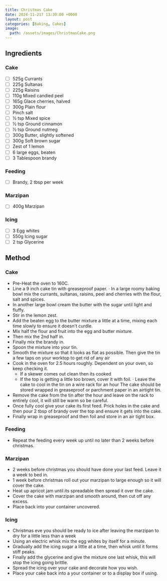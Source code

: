 ```yaml
---
title: Christmas Cake
date: 2024-11-217 13:30:00 +0000
layout: post
categories: [Baking, Cakes]
image:
  path: /assets/images/ChristmasCake.png
---
```

## Ingredients
### Cake
- [ ] 525g Currants
- [ ] 225g Sultanas
- [ ] 225g Raisins
- [ ] 110g Mixed candied peel
- [ ] 165g Glace cherries, halved
- [ ] 300g Plain flour
- [ ] Pinch salt
- [ ] ½ tsp Mixed spice
- [ ] ½ tsp Ground cinnamon
- [ ] ½ tsp Ground nutmeg
- [ ] 300g Butter, slightly softened
- [ ] 300g Soft brown sugar
- [ ] Zest of 1 lemon
- [ ] 6 large eggs, beaten
- [ ] 3 Tablespoon brandy 

### Feeding
- [ ] Brandy, 2 tbsp per week

### Marzipan
- [ ] 400g Marzipan

### Icing
- [ ] 3 Egg whites
- [ ] 550g Icing sugar
- [ ] 2 tsp Glycerine

## Method
### Cake
- Pre-Heat the oven to 160C.
- Line a 9 inch cake tin with greaseproof paper. 
· In a large roomy baking bowl mix the currants, sultanas, raisins, peel and cherries with the flour, salt and spices.
- In another large bowl cream the butter with the sugar until light and fluffy. 
- Stir in the lemon zest. 
- Add the beaten egg to the butter mixture a little at a time, mixing each time slowly to ensure it doesn't curdle.
- Mix half the flour and fruit into the egg and butter mixture.
- Then mix the 2nd half in.
- Finally mix the brandy in.
- Spoon the mixture into your tin.
- Smooth the mixture so that it looks as flat as possible. Then give the tin a few taps on your worktop to get rid of any air
- Cook in the oven for 2.5 hours roughly. Dependent on your oven, so keep checking it.
   - If a skewer comes out clean then its cooked
   - If the top is getting a little too brown, cover it with foil. 
· Leave the cake to cool in the tin on a wire rack for an hour
The cake should be stored wrapped in greaseproof or parchment paper in an airtight tin.
- Remove the cake from the tin after the hour and leave on the rack to entirely cool, it will still be warm so be careful. 
- Once fully cool give your cake its first feed. Prick holes in the cake and then pour 2 tbsp of brandy over the top and ensure it gets into the cake.
- Finally wrap in greaseproof and then foil and store in an air tight box.

### Feeding
- Repeat the feeding every week up until no later than 2 weeks before christmas. 


### Marzipan
- 2 weeks before christmas you should have done your last feed. Leave it a week to bed in.
- 1 week before christmas roll out your marzipan to large enough so it will cover the cake. 
- Heat up apricot jam until its spreadable then spread it over the cake.
- Cover the cake with marzipan and smooth around, then cut off any excess. 
- Place back into your container uncovered.

### Icing
- Christmas eve you should be ready to ice after leaving the marzipan to dry for a little less than a week
- Using an electric whisk mix the egg whites by itself for a minute.
- Gradually add the icing sugar a little at a time, then whisk until it forms stiff peaks.
- Finally add the glycerine and give the mixture one last whisk, this will stop the icing going brittle.
- Spread the icing over your cake and decorate how you wish.
- Place your cake back into a your container or to a display box if using.  